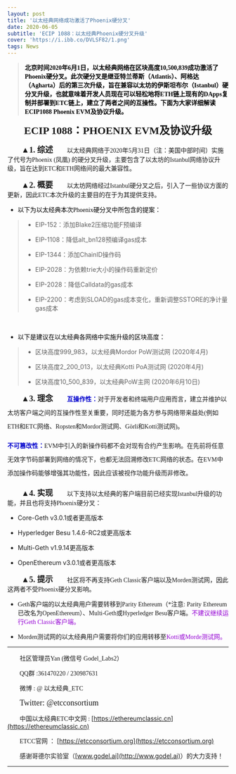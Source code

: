 ```yaml
---
layout: post
title: '以太经典网络成功激活了Phoenix硬分叉'
date: 2020-06-05
subtitle: 'ECIP 1088：以太经典Phoenix硬分叉升级'
cover: 'https://i.ibb.co/DVLSF82/1.png'
tags: News
---
```


> **<font color=black face="微软雅黑">北京时间2020年6月1日，以太经典网络在区块高度10,500,839成功激活了Phoenix硬分叉。此次硬分叉是继亚特兰蒂斯（Atlantis）、阿格达（Agharta）后的第三次升级，旨在兼容以太坊的伊斯坦布尔（Istanbul）硬分叉升级，也就意味着开发人员现在可以轻松地将ETH链上现有的DApps复制并部署到ETC链上，建立了两者之间的互操性。下面为大家详细解读ECIP1088 Phoenix EVM及协议升级。</font>**



<center><strong><font size=5 face="微软雅黑">ECIP 1088：PHOENIX EVM及协议升级</font></strong></center>

&emsp;&emsp;
**<font size=4 face="微软雅黑">▲1. 综述</font>**
&emsp;&emsp;<font face="微软雅黑">以太经典网络于2020年5月31日（注：美国中部时间）实施了代号为Phoenix (凤凰) 的硬分叉升级，主要包含了以太坊的Istanbul网络协议升级，旨在达到ETC和ETH网络间的最大兼容性。</font>

&emsp;&emsp;
**<font  size=4 face="微软雅黑">▲2. 概要</font>**
&emsp;&emsp;<font face="微软雅黑">以太坊网络经过Istanbul硬分叉之后，引入了一些协议方面的更新，因此ETC本次升级的主要目的在于为其提供支持。</font>

- <font color=black face="微软雅黑">以下为以太经典本次Phoenix硬分叉中所包含的提案：</font>
>
>- EIP-152：添加Blake2压缩功能F预编译
>
>- EIP-1108：降低alt_bn128预编译gas成本
>
>- EIP-1344：添加ChainID操作码
>
>- EIP-2028：为依赖trie大小的操作码重新定价
>
>- EIP-2028：降低Calldata的gas成本
>
>- EIP-2200：考虑到SLOAD的gas成本变化，重新调整SSTORE的净计量gas成本

&emsp;&emsp;
- <font color=black face="微软雅黑">以下是建议在以太经典各网络中实施升级的区块高度：</font>

>
>- 区块高度999_983，以太经典Mordor PoW测试网 (2020年4月)
>
>- 区块高度2_200_013，以太经典Kotti PoA测试网 (2020年4月)
>
>- 区块高度10_500_839，以太经典PoW主网 (2020年6月10日)

&emsp;&emsp;
**<font  size=4 face="微软雅黑">▲3. 理念</font>**
&emsp;&emsp;**<font color=MediumBlue face="微软雅黑">互操作性：</font>**<font style=line-height:2.2 face="微软雅黑">对于开发者和终端用户应用而言，建立并维护以太坊客户端之间的互操作性至关重要，同时还能为各方参与网络带来益处(例如ETH和ETC网络、Ropsten和Mordor测试网、Görli和Kotti测试网)。</font>

**<font color=MediumBlue face="微软雅黑">不可篡改性：</font>**<font style=line-height:2.2 face="微软雅黑">EVM中引入的新操作码都不会对现有合约产生影响。在先前将任意无效字节码部署到网络的情况下，也都无法回溯修改ETC网络的状态。在EVM中添加操作码能够增强其功能性，因此应该被视作功能升级而非修改。</font>

&emsp;&emsp;
**<font  size=4 face="微软雅黑">▲4. 实现</font>**
&emsp;&emsp;<font face="微软雅黑">以下支持以太经典的客户端目前已经实现Istanbul升级的功能，并且也将支持Phoenix硬分叉：</font>

- Core-Geth v3.0.1或者更高版本

- Hyperledger Besu 1.4.6-RC2或更高版本

- Multi-Geth v1.9.14更高版本

- OpenEthereum v3.0.1或者更高版本

&emsp;&emsp;
**<font  size=4 face="微软雅黑">▲5. 提示</font>**
&emsp;&emsp;<font face="微软雅黑">社区将不再支持Geth Classic客户端以及Morden测试网，因此这两者不受Phoenix硬分叉影响。</font>

- <font face="微软雅黑">Geth客户端的以太经典用户需要转移到Parity Ethereum（*注意: Parity Ethereum已改名为OpenEthereum）、Multi-Geth或Hyperledger Besu客户端。<font color=DarkViolet  face="微软雅黑">不建议继续运行Geth Classic客户端。</font></font>

- <font face="微软雅黑">Morden测试网的以太经典用户需要将你们的应用转移至<font color=DarkViolet  face="微软雅黑">Kotti或Morde测试网。</font></font>

  

---

&emsp;&emsp;<font face="Times new Roman">社区管理员Yan (微信号 Godel_Labs2）</font>

&emsp;&emsp;<font face="Times new Roman">QQ群 :361470220 / 230987631</font>

&emsp;&emsp;<font face="Times new Roman">微博 : @ 以太经典_ETC </font>

&emsp;&emsp;<font size=4 face="Times new Roman">Twitter: @etcconsortium</font>

&emsp;&emsp;<font face="Times new Roman">中国以太经典ETC中文网 : </font>[https://ethereumclassic.cn](https://ethereumclassic.cn)

&emsp;&emsp;<font face="Times new Roman">ETCC官网 ： </font>[https://etcconsortium.org](https://etcconsortium.org)

&emsp;&emsp;<font face="Times new Roman">感谢哥德尔实验室（</font>[www.godel.ai](http://www.godel.ai)<font face="Times new Roman">）的大力支持！</font>

---
